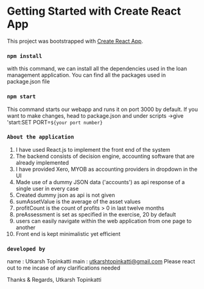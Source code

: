 # Getting Started with Create React App

This project was bootstrapped with [Create React App](https://github.com/facebook/create-react-app).

### `npm install`
with this command, we can install all the dependencies used in the loan management application. You can find all the packages used in package.json file

### `npm start`
This command starts our webapp and runs it on port 3000 by default. If you want to make changes, head to package.json and under scripts ->give 'start:SET PORT=`${your port number}`

### `About the application`
1. I have used React.js to implement the front end of the system
2. The backend consists of decision engine, accounting software that are already implemented
3. I have provided Xero, MYOB as accounting providers in dropdown in the UI
4. Made use of a dummy JSON data ('accounts') as api response of a single user in every case
5. Created dummy json as api is not given
6. sumAssetValue is the average of the asset values
7. profitCount is the count of profits > 0 in last twelve months
8. preAssessment is set as specified in the exercise, 20 by default
9. users can easily navigate within the web application from one page to another
10. Front end is kept minimalistic yet efficient

### `developed by`
name : Utkarsh Topinkatti
main : utkarshtopinkatti@gmail.com
Please react out to me incase of any clarifications needed

Thanks & Regards,
Utkarsh Topinkatti

